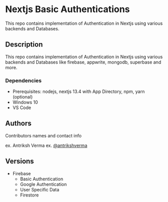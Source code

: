 # Nextjs Basic Authentications

This repo contains implementation of Authentication in Nextjs using various backends and Databases.

## Description

This repo contains implementation of Authentication in Nextjs using various backends and Databases like firebase, appwrite, mongodb, superbase and more.

### Dependencies

- Prerequisites: nodejs, nextjs 13.4 with App Directory, npm, yarn (optional)
- Windows 10
- VS Code

## Authors

Contributors names and contact info

ex. Antriksh Verma
ex. [@antrikshverma](https://github.com/antrikshverma)

## Versions

- Firebase
  - Basic Authentication
  - Google Authentication
  - User Specific Data
  - Firestore
